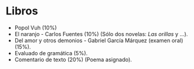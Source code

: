 # Libros

- Popol Vuh (10%)
- El naranjo  - Carlos Fuentes (10%) (Sólo dos novelas: *Las orillas* y ...).
- Del amor y otros demonios - Gabriel García Márquez (examen oral) (15%).
- Evaluado de gramática (5%).
- Comentario de texto (20%) (Poema asignado).
